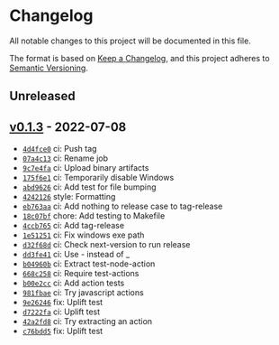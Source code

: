 # Changelog

All notable changes to this project will be documented in this file.

The format is based on [Keep a Changelog](https://keepachangelog.com/en/1.0.0/), and this project adheres to [Semantic Versioning](https://semver.org/spec/v2.0.0.html).

## Unreleased

## [v0.1.3](https://github.com/tomphp/haskell-github-pipeline/releases/tag/v0.1.3) - 2022-07-08

- [`4d4fce0`](https://github.com/tomphp/haskell-github-pipeline/commit/4d4fce0d24f685efae1c88b2ee8c5038624b8320) ci: Push tag
- [`07a4c13`](https://github.com/tomphp/haskell-github-pipeline/commit/07a4c135ca3d506cb2cf2183b5c1b3ee595981ec) ci: Rename job
- [`9c7e4fa`](https://github.com/tomphp/haskell-github-pipeline/commit/9c7e4fae0f0c4fa2af43f5921fbcfa2c3858adaf) ci: Upload binary artifacts
- [`175f6e1`](https://github.com/tomphp/haskell-github-pipeline/commit/175f6e1755ca8ac8c19716cb9f63dca955790542) ci: Temporarily disable Windows
- [`abd9626`](https://github.com/tomphp/haskell-github-pipeline/commit/abd9626fc6b9f7d1adedad46dc9a3495eaeb60f4) ci: Add test for file bumping
- [`4242126`](https://github.com/tomphp/haskell-github-pipeline/commit/424212691ba3c7c75ed3803df577dbf69bcb5eb6) style: Formatting
- [`eb763aa`](https://github.com/tomphp/haskell-github-pipeline/commit/eb763aa75a1d36206805af153e85cc6aa0459c3e) ci: Add nothing to release case to tag-release
- [`18c07bf`](https://github.com/tomphp/haskell-github-pipeline/commit/18c07bf9329614b8ddc8f3a81465d3de21f0af13) chore: Add testing to Makefile
- [`4ccb765`](https://github.com/tomphp/haskell-github-pipeline/commit/4ccb76557752ceefc50423b0a88224e32953186f) ci: Add tag-release
- [`1e51251`](https://github.com/tomphp/haskell-github-pipeline/commit/1e51251893dc067b80ddeb0df2b15fe14a03bbcd) ci: Fix windows exe path
- [`d32f68d`](https://github.com/tomphp/haskell-github-pipeline/commit/d32f68dee8655d09280fba35058e74f38da6bb87) ci: Check next-version to run release
- [`dd3fe41`](https://github.com/tomphp/haskell-github-pipeline/commit/dd3fe412f7c473fd49538f2223cd0d6634ff62d9) ci: Use - instead of _
- [`b04960b`](https://github.com/tomphp/haskell-github-pipeline/commit/b04960ba24cf48892303e08beec1243782b4e575) ci: Extract test-node-action
- [`668c258`](https://github.com/tomphp/haskell-github-pipeline/commit/668c2582284f928b62e9d6286ab84eccc29f5688) ci: Require test-actions
- [`b00e2cc`](https://github.com/tomphp/haskell-github-pipeline/commit/b00e2cc5d5ff13662d73a803b16ee759e8e47cee) ci: Add action tests
- [`981fbae`](https://github.com/tomphp/haskell-github-pipeline/commit/981fbaec034ba9bf4aee97188af4200189707301) ci: Try javascript actions
- [`9e26246`](https://github.com/tomphp/haskell-github-pipeline/commit/9e26246b64e8e7fe3da67b6f116842bc62448799) fix: Uplift test
- [`d7222fa`](https://github.com/tomphp/haskell-github-pipeline/commit/d7222fa9858e5714accaf7853c89746abb88c91a) ci: Uplift test
- [`42a2fd8`](https://github.com/tomphp/haskell-github-pipeline/commit/42a2fd853238c21faa802a53b0ed3da054c2392f) ci: Try extracting an action
- [`c76bdd5`](https://github.com/tomphp/haskell-github-pipeline/commit/c76bdd50153eafe8f4241605c4a1f8560a69f630) fix: Uplift test
